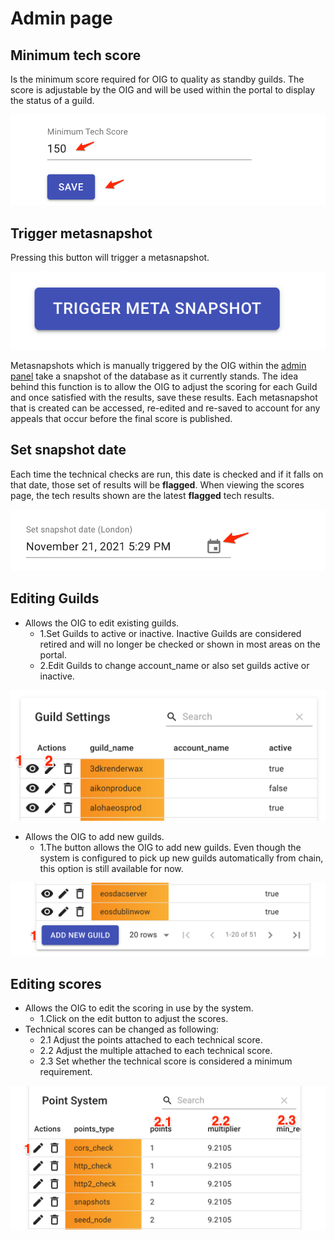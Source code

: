 # Admin page

## Minimum tech score 

Is the minimum score required for OIG to quality as standby guilds. The score is adjustable by the OIG and will be used within the portal to display the status of a guild.

![Set min tech score](img/minimum_tech_score.png)

## Trigger metasnapshot

Pressing this button will trigger a metasnapshot.

![Trigger Metasnapshot](img/trigger_metasnapshot.png)

Metasnapshots which is manually triggered by the OIG within the [admin panel](admin.md) take a snapshot of the database as it currently stands. The idea behind this function is to allow the OIG to adjust the scoring for each Guild and once satisfied with the results, save these results. Each metasnapshot that is created can be accessed, re-edited and re-saved to account for any appeals that occur before the final score is published.


## Set snapshot date

Each time the technical checks are run, this date is checked and if it falls on that date, those set of results will be **flagged**. When viewing the scores page, the tech results shown are the latest **flagged** tech results.

![Set snapshot date](img/set_snapshot_date.png)

## Editing Guilds

* Allows the OIG to edit existing guilds.
    - 1.Set Guilds to active or inactive. Inactive Guilds are considered retired and will no longer be checked or shown in most areas on the portal.
    - 2.Edit Guilds to change account_name or also set guilds active or inactive. 

![Editing Guilds](img/edit_guilds.png)

* Allows the OIG to add new guilds.
    - 1.The button allows the OIG to add new guilds. Even though the system is configured to pick up new guilds automatically from chain, this option is still available for now.

![Add New Guilds](img/add_new_guilds.png)



## Editing scores

* Allows the OIG to edit the scoring in use by the system.
    - 1.Click on the edit button to adjust the scores.
* Technical scores can be changed as following:
    - 2.1 Adjust the points attached to each technical score.
    - 2.2 Adjust the multiple attached to each technical score.
    - 2.3 Set whether the technical score is considered a minimum requirement.

![Editing pointsystem](img/point_system.png)




